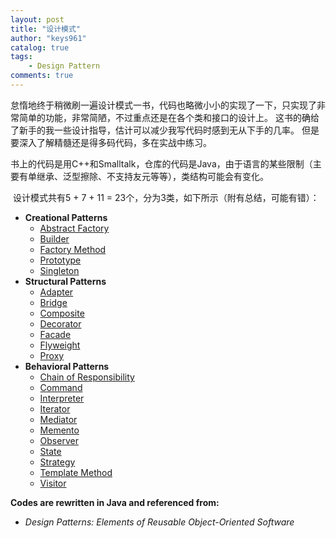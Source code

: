 ```yaml
---
layout: post
title: "设计模式"
author: "keys961"
catalog: true
tags:
    - Design Pattern
comments: true
---
```


​       怠惰地终于稍微刷一遍设计模式一书，代码也略微小小的实现了一下，只实现了非常简单的功能，非常简陋，不过重点还是在各个类和接口的设计上。
这书的确给了新手的我一些设计指导，估计可以减少我写代码时感到无从下手的几率。
但是要深入了解精髓还是得多码代码，多在实战中练习。

​        书上的代码是用C++和Smalltalk，仓库的代码是Java，由于语言的某些限制（主要有单继承、泛型擦除、不支持友元等等），类结构可能会有变化。

​        设计模式共有5 + 7 + 11 = 23个，分为3类，如下所示（附有总结，可能有错）：

- **Creational Patterns**
    - [Abstract Factory](https://github.com/keys961/Design-Pattern/blob/master/src/org/yejt/maze/Abstract%20Factory.md)
    - [Builder](https://github.com/keys961/Design-Pattern/blob/master/src/org/yejt/mazebuilder/Builder.md)
    - [Factory Method](https://github.com/keys961/Design-Pattern/blob/master/src/org/yejt/mazefactory/Factory%20Method.md)
    - [Prototype](https://github.com/keys961/Design-Pattern/blob/master/src/org/yejt/mazeprototype/Prototype.md)
    - [Singleton](https://github.com/keys961/Design-Pattern/blob/master/src/org/yejt/singleton/Singleton.md)
- **Structural Patterns**
    - [Adapter](https://github.com/keys961/Design-Pattern/blob/master/src/org/yejt/adapter/Adapter.md)
    - [Bridge](https://github.com/keys961/Design-Pattern/blob/master/src/org/yejt/bridge/Bridge.md)
    - [Composite](https://github.com/keys961/Design-Pattern/blob/master/src/org/yejt/composition/Composite.md)
    - [Decorator](https://github.com/keys961/Design-Pattern/blob/master/src/org/yejt/decorator/Decorator.md)
    - [Facade](https://github.com/keys961/Design-Pattern/blob/master/src/org/yejt/facade/Facade.md)
    - [Flyweight](https://github.com/keys961/Design-Pattern/blob/master/src/org/yejt/flyweight/Flyweight.md)
    - [Proxy](https://github.com/keys961/Design-Pattern/blob/master/src/org/yejt/proxy/Proxy.md)
- **Behavioral Patterns**
    - [Chain of Responsibility](https://github.com/keys961/Design-Pattern/blob/master/src/org/yejt/chain/ChainOfResponsibility.md)
    - [Command](https://github.com/keys961/Design-Pattern/blob/master/src/org/yejt/command/Command.md)
    - [Interpreter](https://github.com/keys961/Design-Pattern/blob/master/src/org/yejt/interpreter/Interpreter.md)
    - [Iterator](https://github.com/keys961/Design-Pattern/blob/master/src/org/yejt/iterator/Iterator.md)
    - [Mediator](https://github.com/keys961/Design-Pattern/blob/master/src/org/yejt/mediator/Mediator.md)
    - [Memento](https://github.com/keys961/Design-Pattern/blob/master/src/org/yejt/memento/Memento.md)
    - [Observer](https://github.com/keys961/Design-Pattern/blob/master/src/org/yejt/observer/Observer.md)
    - [State](https://github.com/keys961/Design-Pattern/blob/master/src/org/yejt/state/State.md)
    - [Strategy](https://github.com/keys961/Design-Pattern/blob/master/src/org/yejt/strategy/Strategy.md)
    - [Template Method](https://github.com/keys961/Design-Pattern/blob/master/src/org/yejt/template/TemplateMethod.md)
    - [Visitor](https://github.com/keys961/Design-Pattern/blob/master/src/org/yejt/visitor/Visitor.md)

**Codes are rewritten in Java and referenced from:**
- _Design Patterns: Elements of Reusable Object-Oriented Software_
